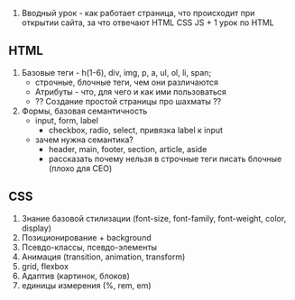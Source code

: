 
1.  Вводный урок - как работает страница, что происходит при открытии сайта, за что отвечают HTML CSS JS + 1 урок по HTML 
## HTML

1. Базовые теги - h(1-6), div, img, p, a, ul, ol, li, span; 
	- строчные, блочные теги, чем они различаются 
	- Атрибуты - что, для чего и как ими пользоваться
	- ?? Создание простой страницы про шахматы ??
2. Формы, базовая семантичность
	-  input, form, label
		- checkbox, radio, select, привязка label к input
	- зачем нужна семантика?
		- header, main, footer, section, article, aside
		- рассказать почему нельзя в строчные теги писать блочные (плохо для CEO)
## CSS

1. Знание базовой стилизации (font-size, font-family, font-weight, color, display)
2. Позиционирование + background
3. Псевдо-классы, псевдо-элементы
4. Анимация (transition, animation, transform)
5. grid, flexbox
6. Адаптив (картинок, блоков)
7. единицы измерения (%, rem, em)